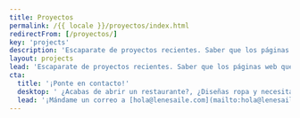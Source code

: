 ```yaml
---
title: Proyectos
permalink: /{{ locale }}/proyectos/index.html
redirectFrom: [/proyectos/]
key: 'projects'
description: 'Escaparate de proyectos recientes. Saber que los páginas web que construyo para mis clientes les ayudan a crecer y tener más éxito es increíble.'
layout: projects
lead: 'Escaparate de proyectos recientes. Saber que los páginas web que construyo para mis clientes les ayudan a crecer y a tener más éxito es increíble.'
cta:
  title: '¡Ponte en contacto!'
  desktop: ' ¿Acabas de abrir un restaurante?, ¿Diseñas ropa y necesitas un shop?, ¿Eres coach?, ¿Actriz, actor, cantante?'
  lead: '¡Mándame un correo a [hola@lenesaile.com](mailto:hola@lenesaile.com) y cuéntame tu proyecto, oportunidades o lo que tengas en mente! Siempre estoy dispuesta a charlar'
---
```

